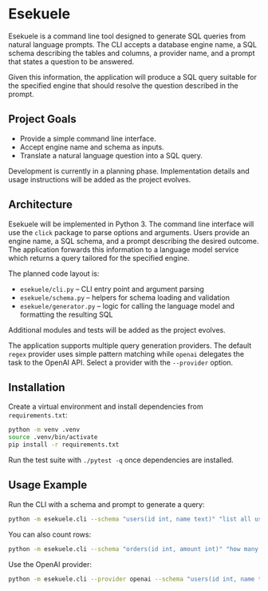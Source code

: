 # Esekuele

Esekuele is a command line tool designed to generate SQL queries from natural language prompts. The CLI accepts a database engine name, a SQL schema describing the tables and columns, a provider name, and a prompt that states a question to be answered.

Given this information, the application will produce a SQL query suitable for the specified engine that should resolve the question described in the prompt.

## Project Goals
- Provide a simple command line interface.
- Accept engine name and schema as inputs.
- Translate a natural language question into a SQL query.

Development is currently in a planning phase. Implementation details and usage instructions will be added as the project evolves.

## Architecture
Esekuele will be implemented in Python 3. The command line interface will use the `click` package to parse options and arguments. Users provide an engine name, a SQL schema, and a prompt describing the desired outcome. The application forwards this information to a language model service which returns a query tailored for the specified engine.

The planned code layout is:

- `esekuele/cli.py` – CLI entry point and argument parsing
- `esekuele/schema.py` – helpers for schema loading and validation
- `esekuele/generator.py` – logic for calling the language model and formatting the resulting SQL

Additional modules and tests will be added as the project evolves.

The application supports multiple query generation providers. The default
``regex`` provider uses simple pattern matching while ``openai`` delegates
the task to the OpenAI API. Select a provider with the ``--provider`` option.

## Installation
Create a virtual environment and install dependencies from ``requirements.txt``:

```bash
python -m venv .venv
source .venv/bin/activate
pip install -r requirements.txt
```

Run the test suite with ``./pytest -q`` once dependencies are installed.

## Usage Example
Run the CLI with a schema and prompt to generate a query:

```bash
python -m esekuele.cli --schema "users(id int, name text)" "list all users"
```

You can also count rows:

```bash
python -m esekuele.cli --schema "orders(id int, amount int)" "how many orders"
```

Use the OpenAI provider:

```bash
python -m esekuele.cli --provider openai --schema "users(id int, name text)" "list all users"
```
